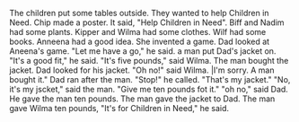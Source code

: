 The children put some tables outside.
They wanted to help Children in Need.
Chip made a poster.
It said, "Help Children in Need".
Biff and Nadim had some plants.
Kipper and Wilma had some clothes.
Wilf had some books.
Anneena had a good idea.
She invented a game.
Dad looked at Aneena's game.
"Let me have a go," he said.
a man put Dad's jacket on.
"It's a good fit," he said.
"It's five pounds," said Wilma.
The man bought the jacket.
Dad looked for his jacket.
"Oh no!" said Wilma.
|I'm sorry. A man bought it."
Dad ran after the man.
"Stop!" he called.
"That's my jacket."
"No, it's my jscket," said the man.
"Give me ten pounds fot it."
"oh no," said Dad.
He gave the man ten pounds.
The man gave the jacket to Dad.
The man gave Wilma ten pounds, "It's for Children in Need," he said.
